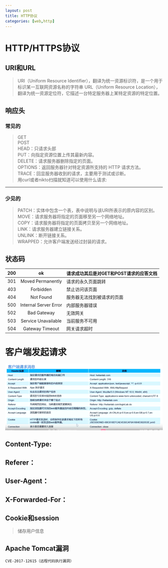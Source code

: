 ```yaml
---
layout: post
title: HTTP协议
categories: [web,http]
---
```

# HTTP/HTTPS协议

## URI和URL
>URI（Uniform Resource Identifier），翻译为统一资源标识符，是一个用于标识某一互联网资源名称的字符串
>URL（Uniform Resource Location），翻译为统一资源定位符，它描述一台特定服务器上某特定资源的特定位置。

## 响应头
### 常见的
>GET  
>POST  
>HEAD：只请求头部  
>PUT：向指定资源位置上传其最新内容。  
>DELETE：请求服务器删除指定的页面。  
>OPTIONS：返回服务器针对特定资源所支持的 HTTP 请求方法。  
>TRACE：回显服务器收到的请求，主要用于测试或诊断。  
用curl或者nikto扫描就知道可以使用什么请求:
-----------------------
### 少见的
>PATCH：实体中包含一个表，表中说明与该URI所表示的原内容的区别。  
>MOVE：请求服务器将指定的页面移至另一个网络地址。  
>COPY：请求服务器将指定的页面拷贝至另一个网络地址。  
>LINK：请求服务器建立链接关系。  
>UNLINK：断开链接关系。  
>WRAPPED：允许客户端发送经过封装的请求。  

## 状态码 

|200|	ok	|请求成功其后是对GET和POST请求的应答文档|
|:-----|:----------------------:|:---------|
|301|    Moved Permanently|	请求的永久页面跳转|
|403|	Forbidden|	禁止访问该页面|
|404|	Not Found|	服务器无法找到被请求的页面|
|500|	Internal Server Error|	内部服务器错误|
|502|	Bad Gateway|	无效网关|
|503|	Service Unavailable|	当前服务不可用|
|504|	Gateway Timeout|	网关请求超时|

# 客户端发起请求 #
![图片.png](/img/https.png)

## Content-Type:
## Referer：
## User-Agent：
## X-Forwarded-For：
## Cookie和session
>储存用户信息

## Apache Tomcat漏洞 ##
`CVE-2017-12615（远程代码执行漏洞）`






